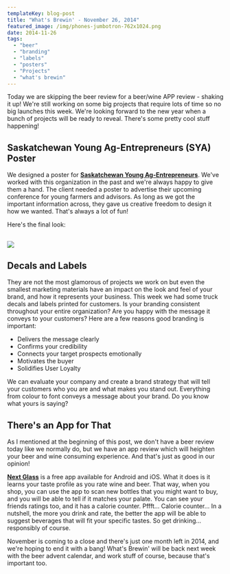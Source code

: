 ```yaml
---
templateKey: blog-post
title: "What's Brewin' - November 26, 2014"
featured_image: /img/phones-jumbotron-762x1024.png
date: 2014-11-26
tags:
  - "beer"
  - "branding"
  - "labels"
  - "posters"
  - "Projects"
  - "what's brewin"
---
```


Today we are skipping the beer review for a beer/wine APP review - shaking it up! We're still working on some big projects that require lots of time so no big launches this week. We're looking forward to the new year when a bunch of projects will be ready to reveal. There's some pretty cool stuff happening!

Saskatchewan Young Ag-Entrepreneurs (SYA) Poster
------------------------------------------------

We designed a poster for **[Saskatchewan Young Ag-Entrepreneurs](http://www.saskyoungag.ca/)**. We've worked with this organization in the past and we're always happy to give them a hand. The client needed a poster to advertise their upcoming conference for young farmers and advisors. As long as we got the important information across, they gave us creative freedom to design it how we wanted. That's always a lot of fun!

Here's the final look:

![](/img/SYA-newsletter-mockup-300x225.png)
-------------------------------------------

Decals and Labels
-----------------

They are not the most glamorous of projects we work on but even the smallest marketing materials have an impact on the look and feel of your brand, and how it represents your business. This week we had some truck decals and labels printed for customers. Is your branding consistent throughout your entire organization? Are you happy with the message it conveys to your customers? Here are a few reasons good branding is important:

*   Delivers the message clearly
*   Confirms your credibility
*   Connects your target prospects emotionally
*   Motivates the buyer
*   Solidifies User Loyalty

We can evaluate your company and create a brand strategy that will tell your customers who you are and what makes you stand out. Everything from colour to font conveys a message about your brand. Do you know what yours is saying?

There's an App for That
-----------------------

As I mentioned at the beginning of this post, we don't have a beer review today like we normally do, but we have an app review which will heighten your beer and wine consuming experience. And that's just as good in our opinion!

**[Next Glass](http://nextglass.co/)** is a free app available for Android and iOS. What it does is it learns your taste profile as you rate wine and beer. That way, when you shop, you can use the app to scan new bottles that you might want to buy, and you will be able to tell if it matches your palate. You can see your friends ratings too, and it has a calorie counter. Pffft... Calorie counter... In a nutshell, the more you drink and rate, the better the app will be able to suggest beverages that will fit your specific tastes. So get drinking... responsibly of course.

November is coming to a close and there's just one month left in 2014, and we're hoping to end it with a bang! What's Brewin' will be back next week with the beer advent calendar, and work stuff of course, because that's important too.